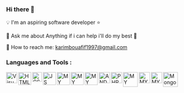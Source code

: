 ### Hi there 👋

:bulb: I'm an aspiring software developer  :star:

:speech_balloon: Ask me about Anything if i can help i'll do my best :man: 

:email: How to reach me: karimbouafif1997@gmail.com

### Languages and Tools : 

<img align="left" alt="Visual Studio Code" width="30px" src="https://user-images.githubusercontent.com/48072325/101243874-642c8180-3703-11eb-88f1-dba4eccf15ca.png" />
<img align="left" alt="HTML 5" width="35px" src="https://user-images.githubusercontent.com/48072325/101243929-ac4ba400-3703-11eb-9b4c-8dcfb7ab0b25.png" />
<img align="left" alt="CSS" width="26px" src="https://user-images.githubusercontent.com/48072325/101243957-d43b0780-3703-11eb-8c32-d1a019bc68f9.png" />
<img align="left" alt="JS" width="35px" src="https://user-images.githubusercontent.com/48072325/101244065-807cee00-3704-11eb-97b4-880ceaa8a732.png" />
<img align="left" alt="MY SQL" width="35px" src="https://user-images.githubusercontent.com/48072325/101244278-c38b9100-3705-11eb-9370-94a98972bdac.png" />
<img align="left" alt="MY SQL" width="35px" src="https://user-images.githubusercontent.com/48072325/101244295-e7e76d80-3705-11eb-87d1-b6cf46e4a60c.png" />
<img align="left" alt="MY SQL" width="35px" src="https://user-images.githubusercontent.com/48072325/101244330-1cf3c000-3706-11eb-92cc-a2cee6cc7625.png" />
<img align="left" alt="ANDROID STUDIO" width="30px" src="https://user-images.githubusercontent.com/48072325/101244110-c934a700-3704-11eb-8612-17a0fabb3e46.jpg" />
<img align="left" alt="PHP STORM" width="30px" src="https://user-images.githubusercontent.com/48072325/101244133-eb2e2980-3704-11eb-8308-f07a4807891c.png" />
<img align="left" alt="MY SQL" width="40px" src="https://user-images.githubusercontent.com/48072325/101244157-1284f680-3705-11eb-9820-ef8c94fa496c.png" />
<img align="left" alt="MY SQL" width="30px" src="https://user-images.githubusercontent.com/48072325/101244200-46f8b280-3705-11eb-871d-8b988f1a7be9.png" />
<img align="left" alt="MY SQL" width="30px" src="https://user-images.githubusercontent.com/48072325/101244224-6abbf880-3705-11eb-942f-05640d3ac611.png" />
<img align="left" alt="MongoDB" width="40px" src="https://user-images.githubusercontent.com/48072325/155176747-a9747d0c-8e8e-4ccf-94b7-d4a179a919cc.png" />
